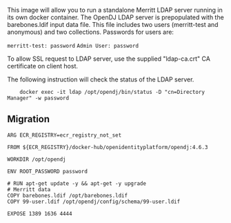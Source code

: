 This image will allow you to run a standalone Merritt LDAP server running in its own docker container.
The OpenDJ LDAP server is prepopulated with the barebones.ldif input data file.  This file includes two users 
(merritt-test and anonymous) and two collections.  Passwords for users are:

`merritt-test: password`
`Admin User: password`

To allow SSL request to LDAP server, use the supplied "ldap-ca.crt" CA certificate on client host.

The following instruction will check the status of the LDAP server.
```
    docker exec -it ldap /opt/opendj/bin/status -D "cn=Directory Manager" -w password
```

## Migration

```
ARG ECR_REGISTRY=ecr_registry_not_set

FROM ${ECR_REGISTRY}/docker-hub/openidentityplatform/opendj:4.6.3

WORKDIR /opt/opendj

ENV ROOT_PASSWORD password

# RUN apt-get update -y && apt-get -y upgrade
# Merritt data
COPY barebones.ldif /opt/barebones.ldif
COPY 99-user.ldif /opt/opendj/config/schema/99-user.ldif

EXPOSE 1389 1636 4444
```